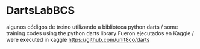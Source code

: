 # DartsLabBCS
algunos códigos de treino utilizando a biblioteca python darts / some training codes using the python darts library
Fueron ejecutados en Kaggle / were executed in kaggle
https://github.com/unit8co/darts

